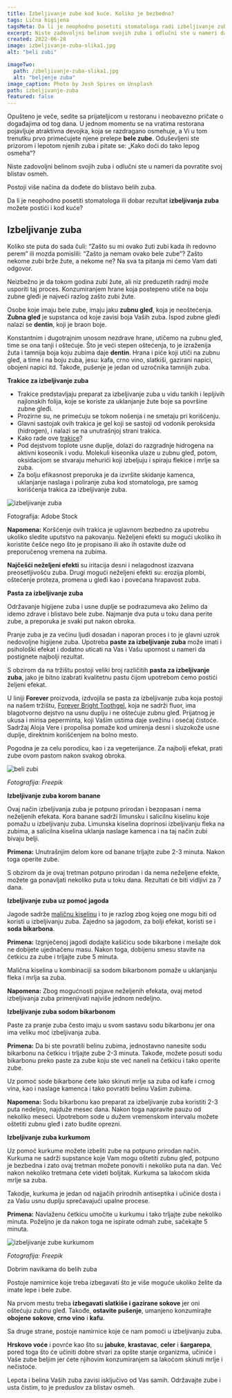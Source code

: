 ```yaml
---
title: Izbeljivanje zube kod kuće. Koliko je bezbedno?
tags: Lična higijena
tagsMeta: Da li je neophodno posetiti stomatologa radi izbeljivanje zuba? Prirodni načini sa kojima možete doći do blistavog osmeha.
excerpt: Niste zadovoljni belinom svojih zuba i odlučni ste u nameri da povratite svoj blistav osmeh.
created: 2022-06-28
image: izbeljivanje-zuba-slika1.jpg
alt: "beli zubi"

imageTwo:
  path: /zbeljivanje-zuba-slika1.jpg
  alt: "beljenje zuba"
image_caption: Photo by Josh Spires on Unsplash
path: izbeljivanje-zuba
featured: false
---
```


Opušteno je veče, sedite sa prijateljicom u restoranu i neobavezno pričate o događajima od tog dana. U jednom momentu  se na vratima restorana pojavljuje atraktivna devojka, koja se razdragano osmehuje, a Vi u tom trenutku prvo primećujete njene prelepe **bele zube**. Oduševljeni ste prizorom i lepotom njenih zuba i pitate se: „Kako doći do tako lepog osmeha“?

Niste zadovoljni belinom svojih zuba i odlučni ste u nameri da povratite svoj blistav osmeh. 

Postoji više načina da dođete do blistavo belih zuba.

Da li je neophodno posetiti stomatologa ili dobar rezultat **izbeljivanja zuba** možete postići i kod kuće?

## Izbeljivanje zuba

Koliko ste puta do sada čuli: “Zašto su mi ovako žuti zubi kada ih redovno perem” ili mozda pomislili: “Zašto ja nemam ovako bele zube”? Zašto nekome zubi brže žute, a nekome ne? Na sva ta pitanja mi ćemo Vam dati odgovor.

Neizbežno je da tokom godina zubi žute, ali niz preduzetih radnji može usporiti taj proces. Konzumiranjem hrane koja postepeno utiče na boju zubne gleđi je najveći razlog zašto zubi žute. 

Osobe koje imaju bele zube, imaju jaku **zubnu gleđ**, koja je neoštećenja. **Zubna gleđ** je supstanca od koje zavisi boja Vaših zuba. Ispod zubne gleđi nalazi se **dentin**, koji je braon boje. 

Konstantnim i dugotrajnim unosom nezdrave hrane, utičemo na zubnu gleđ, time se ona tanji i oštećuje. Što je veći stepen oštećenja, to je izraženija žuta i tamnija boja koju zubima daje **dentin**. Hrana i piće koji utiči na zubnu gleđ, a time i na boju zuba, jesu: kafa, crno vino, slatkiši, gazirani napici, obojeni napici itd. Takođe, pušenje je jedan od uzročnika tamnijih zuba.

**Trakice za izbeljivanje zuba**

- Trakice predstavljaju preparat za izbeljivanje zuba u vidu tankih i lepljivih najlonskih folija, koje se koriste za uklanjanje žute boje sa površine zubne gleđi. 
- Prozirne su, ne primećuju se tokom nošenja i ne smetaju pri korišćenju.
- Glavni sastojak ovih trakica je gel koji se sastoji od vodonik peroksida (hidrogen), i nalazi se na unutrašnjoj strani trakica. 
- Kako rade ove [trakice](https://www.healthline.com/health/dental-and-oral-health/best-teeth-whitening#about-strips)?
- Pod dejstvom toplote usne duplje, dolazi do razgradnje hidrogena na aktivni koseonik i vodu. Molekuli kiseonika ulaze u zubnu gleđ, potom, oksidacijom se stvaraju mehurići koji izbeljuju i spiraju flekice i mrlje sa zuba.
- Za bolju efikasnost preporuka je da izvršite skidanje kamenca, uklanjanje naslaga i poliranje zuba kod stomatologa, pre samog korišćenja trakica za izbeljivanje zuba.

![izbeljivanje zuba](./images/izbeljivanje-zuba-slika2.jpg)

Fotografija: Adobe Stock

**Napomena:** Koršćenje ovih trakica je uglavnom bezbedno za upotrebu ukoliko sledite uputstvo na pakovanju. Neželjeni efekti su mogući ukoliko ih koristite češće nego što je propisano ili ako ih ostavite duže od preporučenog vremena na zubima. 

**Najčešći neželjeni efekti** su iritacija desni i nelagodnost izazvana preosetljivošću zuba. Drugi mogući neželjeni efekti su: erozija plombi, oštećenje proteza, promena u gleđi kao i povećana hrapavost zuba.

**Pasta za izbeljivanje zuba**

Održavanje higijene zuba i usne duplje se podrazumeva ako želimo da idemo zdrave i blistavo bele zube. Najmanje dva puta u toku dana perite zube, a preporuka je svaki put nakon obroka. 

Pranje zuba je za većinu ljudi dosadan i naporan proces i to je glavni uzrok nedovoljne higijene zuba. Upotreba **paste za izbeljivanje zuba** može imati i psihološki efekat i dodatno uticati na Vas i Vašu upornost u nameri da postignete najbolji rezultat.   

S obzirom da na tržištu postoji veliki broj različitih **pasta za izbeljivanje zuba**, jako je bitno izabrati kvalitetnu pastu čijom upotrebom ćemo postići željeni efekat. 

U liniji **Forever** proizvoda, izdvojila se pasta za izbeljivanje zuba koja postoji na našem tržištu, [Forever Bright Toothgel](https://flpshop.rs/licna-higijena/11668/forever-bright-toothgel/360000954255/personal.html), koja ne sadrži fluor, ima blagotvorno dejstvo na usnu duplju i ne oštećuje zubnu gleđ. Prijatnog je ukusa i mirisa peperminta, koji Vašim ustima daje svežinu i osećaj čistoće. Sadržaj  Aloja Vere i propolisa pomaže kod umirenja desni i sluzokože usne duplje, direktnim korišćenjem na bolno mesto. 

Pogodna je za celu porodicu, kao i za vegeterijance. Za najbolji efekat, prati zube ovom pastom nakon svakog obroka.

![beli zubi](./images/izbeljivanje-zuba-slika3.jpg)

*Fotografija: Freepik*

**Izbeljivanje zuba korom banane**

Ovaj način izbeljivanja zuba je potpuno prirodan i bezopasan i nema neželjenih efekata. Kora banane sadrži limunsku i salicilnu kiselinu koje pomažu u izbeljivanju zuba. Limunska kiselina doprinosi izbeljivanju fleka na zubima, a salicilna kiselina uklanja naslage kamenca i na taj način zubi bivaju belji.

**Primena:** Unutrašnjim delom kore od banane trljajte zube 2-3 minuta. Nakon toga operite zube.

S obzirom da je ovaj tretman potpuno prirodan i da nema neželjene efekte, možete ga ponavljati nekoliko puta u toku dana. Rezultati će biti vidljivi za 7 dana.

**Izbeljivanje zuba uz pomoć jagoda**

Jagode sadrže [maličnu kiselinu](https://dentalvortex.rs/2021/01/kako-izbeliti-zube-prirodnim-putem/) i to je razlog zbog kojeg one mogu biti od koristi u izbeljivanju zuba. Zajedno sa jagodom, za bolji efekat, koristi se i **soda bikarbona**.

**Primena:** Izgnječenoj jagodi dodajte kašičicu sode bikarbone i mešajte dok ne dobijete ujednačenu masu. Nakon toga, dobijenu smesu stavite na četkicu za zube i trljajte zube 5 minuta.

Malična kiselina u kombinaciji sa sodom bikarbonom pomaže u uklanjanju fleka i mrlja sa zuba.

**Napomena:** Zbog mogućnosti pojave neželjenih efekata, ovaj metod izbeljivanja zuba primenjivati najviše jednom nedeljno.

**Izbeljivanje zuba sodom bikarbonom**

Paste za pranje zuba često imaju u svom sastavu sodu bikarbonu jer ona ima veliku moć izbeljivanja zuba.

**Primena:** Da bi ste povratili belinu zubima, jednostavno nanesite sodu bikarbonu na četkicu i trljajte zube 2-3 minuta. Takođe, možete posuti sodu bikarbonu preko paste za zube koju ste već naneli na četkicu i tako operite zube.

Uz pomoć sode bikarbone ćete lako skinuti mrlje sa zuba od kafe i crnog vina, kao i naslage kamenca i tako povratiti belinu Vašim zubima.

**Napomena:** Sodu bikarbonu kao preparat za izbeljivanje zuba koristiti 2-3 puta nedeljno, najduže mesec dana. Nakon toga napravite pauzu od nekoliko meseci. Upotrebom sode u dužem vremenskom intervalu možete oštetiti zubnu gleđ i zato budite oprezni.

**Izbeljivanje zuba kurkumom**

Uz pomoć kurkume možete izbeliti zube na potpuno prirodan način. Kurkuma ne sadrži supstance koje Vam mogu oštetiti zubnu gleđ, potpuno je bezbedna i zato ovaj tretman možete ponoviti i nekoliko puta na dan. Već nakon nekoliko tretmana ćete videti boljitak. Kurkuma sa lakoćom skida mrlje sa zuba.

Takodje, kurkuma je jedan od najjačih prirodnih antiseptika i učiniće dosta i za Vašu usnu duplju sprečavajući upalne procese.

**Primena:** Navlaženu četkicu umočite u kurkumu i tako trljajte zube nekoliko minuta. Poželjno je da nakon toga ne ispirate odmah zube, sačekajte 5 minuta.

![izbeljivanje zube kurkumom](./images/izbeljivanje-zuba-slika4.jpg)

*Fotografija: Freepik*

Dobrim navikama do belih zuba 

Postoje namirnice koje treba izbegavati što je više moguće ukoliko želite da imate lepe i bele zube.

Na prvom mestu treba **izbegavati slatkiše i gazirane sokove** jer oni oštećuju zubnu gleđ. Takođe, **ostavite pušenje**, umanjeno konzumirajte **obojene sokove**, **crno vino** i **kafu**.

Sa druge strane, postoje namirnice koje će nam pomoći u izbeljivanju zuba.

**Hrskovo voće** i povrće kao što su **jabuke**, **krastavac**, **celer** i **šargarepa**, pored toga što će učiniti dobre stvari za opšte stanje organizma, učiniće i Vaše zube beljim jer ćete njihovim konzumiranjem sa lakoćom skinuti mrlje i nečistoće.

Lepota i belina Vaših zuba zavisi isključivo od Vas samih. Održavajte zube i usta čistim, to je preduslov za blistav osmeh.


